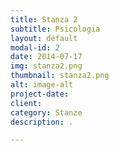 ```yaml
---
title: Stanza 2
subtitle: Psicologia
layout: default
modal-id: 2
date: 2014-07-17
img: stanza2.png
thumbnail: stanza2.png
alt: image-alt
project-date: 
client: 
category: Stanze
description: .

---
```

